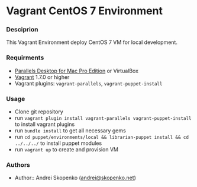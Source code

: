 # Vagrant CentOS 7 Environment

### Desciprion

This Vagrant Environment deploy CentOS 7 VM for local development.

### Requirments

* [Parallels Desktop for Mac Pro Edition](http://www.parallels.com/products/desktop/download/) or VirtualBox
* [Vagrant](https://www.vagrantup.com/downloads.html) 1.7.0 or higher
* Vagrant plugins: `vagrant-parallels`, `vagrant-puppet-install`

### Usage
* Clone git repository
* run `vagrant plugin install vagrant-parallels vagrant-puppet-install` to install vagrant plugins
* run `bundle install` to get all necessary gems
* run `cd puppet/environments/local && librarian-puppet install && cd ../../../` to install puppet modules
* run `vagrant up` to create and provision VM

### Authors

* Author:: Andrei Skopenko (andrei@skopenko.net)
